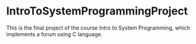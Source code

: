# IntroToSystemProgrammingProject
 This is the final project of the course Intro to System Programming, which implements a forum using C language.
